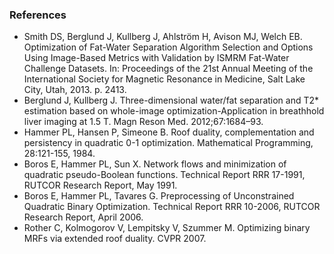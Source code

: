 ### References

* Smith DS, Berglund J, Kullberg J, Ahlström H, Avison MJ, Welch EB. Optimization of Fat-Water Separation Algorithm Selection and Options Using Image-Based Metrics with Validation by ISMRM Fat-Water Challenge Datasets. In: Proceedings of the 21st Annual Meeting of the International Society for Magnetic Resonance in Medicine, Salt Lake City, Utah, 2013. p. 2413.
* Berglund J, Kullberg J. Three-dimensional water/fat separation and T2* estimation based on whole-image optimization-Application in breathhold liver imaging at 1.5 T. Magn Reson Med. 2012;67:1684–93.
* Hammer PL, Hansen P, Simeone B. Roof duality, complementation and persistency in quadratic 0-1 optimization. Mathematical Programming, 28:121-155, 1984.
* Boros E, Hammer PL, Sun X. Network flows and minimization of quadratic pseudo-Boolean functions. Technical Report RRR 17-1991, RUTCOR Research Report, May 1991.
* Boros E, Hammer PL, Tavares G. Preprocessing of Unconstrained Quadratic Binary Optimization. Technical Report RRR 10-2006, RUTCOR Research Report, April 2006.
* Rother C, Kolmogorov V, Lempitsky V, Szummer M. Optimizing binary MRFs via extended roof duality. CVPR 2007.